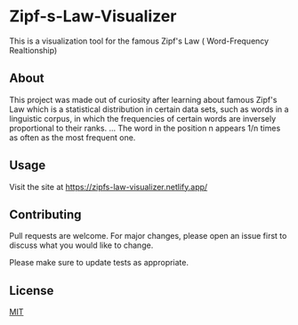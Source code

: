 # Zipf-s-Law-Visualizer
This is a visualization tool for the famous Zipf's Law ( Word-Frequency Realtionship)

## About
This project was made out of curiosity after learning about famous Zipf's Law which is a statistical distribution in certain data sets, such as words in a linguistic corpus, in which the frequencies of certain words are inversely proportional to their ranks. ... The word in the position n appears 1/n times as often as the most frequent one.

## Usage
Visit the site at https://zipfs-law-visualizer.netlify.app/
## Contributing
Pull requests are welcome. For major changes, please open an issue first to discuss what you would like to change.

Please make sure to update tests as appropriate.

## License
[MIT](https://choosealicense.com/licenses/mit/)
